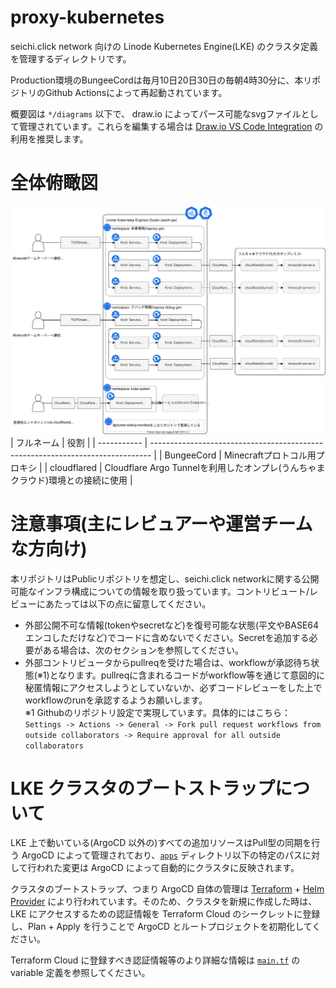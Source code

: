 # proxy-kubernetes

seichi.click network 向けの Linode Kubernetes Engine(LKE) のクラスタ定義を管理するディレクトリです。

Production環境のBungeeCordは毎月10日20日30日の毎朝4時30分に、本リポジトリのGithub Actionsによって再起動されています。

概要図は `*/diagrams` 以下で、 draw.io によってパース可能なsvgファイルとして管理されています。これらを編集する場合は [Draw.io VS Code Integration](https://github.com/hediet/vscode-drawio) の利用を推奨します。

# 全体俯瞰図
![概要図](./diagrams/seichi-network-lke-infrastructure.drawio.svg)
| フルネーム  | 役割                                                                           | 
| ----------- | ------------------------------------------------------------------------------ | 
|  BungeeCord | Minecraftプロトコル用プロキシ                                                  | 
| cloudflared | Cloudflare Argo Tunnelを利用したオンプレ(うんちゃまクラウド)環境との接続に使用 | 

# 注意事項(主にレビュアーや運営チームな方向け)
本リポジトリはPublicリポジトリを想定し、seichi.click networkに関する公開可能なインフラ構成についての情報を取り扱っています。コントリビュート/レビューにあたっては以下の点に留意してください。
- 外部公開不可な情報(tokenやsecretなど)を復号可能な状態(平文やBASE64エンコしただけなど)でコードに含めないでください。Secretを追加する必要がある場合は、次のセクションを参照してください。
- 外部コントリビュータからpullreqを受けた場合は、workflowが承認待ち状態(※1)となります。pullreqに含まれるコードがworkflow等を通じて意図的に秘匿情報にアクセスしようとしていないか、必ずコードレビューをした上でworkflowのrunを承認するようお願いします。<br>
※1 Githubのリポジトリ設定で実現しています。具体的にはこちら：`Settings -> Actions -> General -> Fork pull request workflows from outside collaborators -> Require approval for all outside collaborators`

# LKE クラスタのブートストラップについて

LKE 上で動いている(ArgoCD 以外の)すべての追加リソースはPull型の同期を行う ArgoCD によって管理されており、[`apps`](./apps/) ディレクトリ以下の特定のパスに対して行われた変更は ArgoCD によって自動的にクラスタに反映されます。

クラスタのブートストラップ、つまり ArgoCD 自体の管理は [Terraform](../terraform/) + [Helm Provider](https://registry.terraform.io/providers/hashicorp/helm/latest/docs) により行われています。そのため、クラスタを新規に作成した時は、LKE にアクセスするための認証情報を Terraform Cloud のシークレットに登録し、Plan + Apply を行うことで ArgoCD とルートプロジェクトを初期化してください。

Terraform Cloud に登録すべき認証情報等のより詳細な情報は [`main.tf`](../terraform/main.tf) の variable 定義を参照してください。

